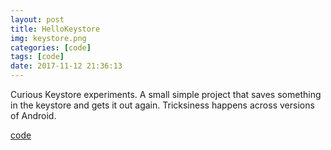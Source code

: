 ```yaml
---
layout: post
title: HelloKeystore
img: keystore.png
categories: [code]
tags: [code]
date: 2017-11-12 21:36:13
---
```

Curious Keystore experiments. A small simple project that saves something in the keystore and gets it out again. Tricksiness happens across versions of Android.

[code](https://github.com/maiatoday/HelloKeystore)
